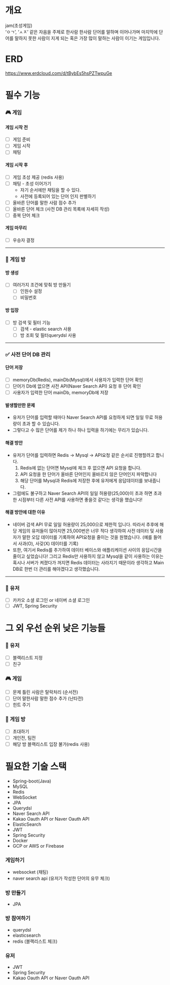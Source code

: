 # 개요
jam(초성게임)  
‘ㅇㄱ’, ‘ㅅㅈ’ 같은 자음을 주제로 한사람 한사람 단어를 말하며 이어나가며 마지막에 단어를 말하지 못한 사람이 지게 되는 혹은 가장 많이 말하는 사람이 이기는 게임입니다.

# ERD
https://www.erdcloud.com/d/tBybEs5hsPZTwpuGe

# 필수 기능
### 🎮 게임
#### 게임 시작 전
- [ ] 게임 준비
- [ ] 게임 시작
- [ ] 채팅
#### 게임 시작 후
- [ ] 게임 초성 제공 (redis 사용)
- [ ] 채팅 - 초성 이어가기
    - 자기 순서에만 채팅을 할 수 있다.
    - 사전에 등록되어 있는 단어 인지 판별하기
- [ ] 올바른 단어를 말한 사람 점수 추가
- [ ] 올바른 단어 체크 (사전 DB 관리 목록에 자세히 작성)
- [ ] 중복 단어 체크
#### 게임 마무리
- [ ] 우승자 결정

---

### 🚪 게임 방
#### 방 생성
- [ ] 여러가지 조건에 맞춰 방 만들기
    - [ ] 인원수 설정
    - [ ] 비밀번호

#### 방 입장
- [ ] 방 검색 및 필터 기능
    - [ ] 검색 - elastic search 사용
    - [ ] 방 조회 및 필터querydsl 사용

--- 

### ✅ 사전 단어 DB 관리
#### 단어 저장
- [ ] memoryDb(Redis), mainDb(Mysql)에서 사용자가 입력한 단어 확인
- [ ] 단어가 Db에 없으면 사전 API(Naver Search API) 요청 후 단어 확인
- [ ] 사용자가 입력한 단어 mainDb, memoryDb에 저장

#### 발생할만한 문제
- 유저가 단어를 입력할 때마다 Naver Search API를 요청하게 되면 일일 무료 허용량이 초과 할 수 있습니다.
- 그렇다고 수 많은 단어를 제가 하나 하나 입력을 하기에는 무리가 있습니다.

#### 해결 방안
- 유저가 단어를 입력하면 Redis → Mysql → API요청 같은 순서로 진행할려고 합니다.
    1. Redis에 없는 단어면 Mysql에 체크 후 없으면 API 요청을 합니다.
    2. API 요청을 한 단어가 올바른 단어인지 올바르지 않은 단어인지 파악합니다
    3. 해당 단어를 Mysql과 Redis에 저장한 후에 유저에게 응답데이터를 보내줍니다.
- 그럼에도 불구하고 Naver Search API의 일일 허용량(25,000)이 초과 하면 초과한 시점부터 다른 사전 API를 사용하면 좋을것 같다는 생각을 했습니다!

#### 해결 방안에 대한 이유
- 네이버 검색 API 무료 일일 허용량이 25,000으로 제한적 입니다. 따라서 추후에 해당 게임의 유저들이 많아지면 25,000번은 너무 적다 생각하여 사전 데이터 및 사용자가 말한 오답 데이터를 기록하여 API요청을 줄이는 것을 원했습니다. (예를 들어서 사과(O), 사갖(X) 데이터를 기록)
- 또한, 여기서 Redis를 추가하여 데이터 베이스와 애플리케이션 사이의 응답시간을 줄이고 싶었습니다! 그리고 Redis만 사용하지 않고 Mysql을 같이 사용하는 이유는 혹시나 서버가 켜졌다가 꺼지면 Redis 데이터는 사라지기 때문이라 생각하고 Main DB로 한번 더 관리를 해야겠다고 생각했습니다.

---
 
### 👥 유저
- [ ] 카카오 소셜 로그인 or 네이버 소셜 로그인
- [ ] JWT, Spring Security

# 그 외 우선 순위 낮은 기능들
### 👥 유저
- [ ] 블랙리스트 지정
- [ ] 친구

### 🎮 게임
- [ ] 문제 틀린 사람은 탈락처리 (순서전)
- [ ] 단어 말한사람 말한 점수 추가 (난타전)
- [ ] 힌트 주기

### 🚪 게임 방
- [ ] 초대하기
- [ ] 개인전, 팀전
- [ ] 해당 방 블랙리스트 입장 불가(redis 사용)

# 필요한 기술 스택
- Spring-boot(Java)
- MySQL
- Redis
- WebSocket
- JPA
- Querydsl
- Naver Search API
- Kakao Oauth API or Naver Oauth API
- ElasticSearch
- JWT
- Spring Security
- Docker
- GCP or AWS or Firebase

### 게임하기
- websocket (채팅)
- naver search api (유저가 작성한 단어의 유무 체크)
### 방 만들기
- JPA
### 방 참여하기
- querydsl
- elasticsearch
- redis (블랙리스트 체크)
### 유저
- JWT
- Spring Security
- Kakao Oauth API or Naver Oauth API
